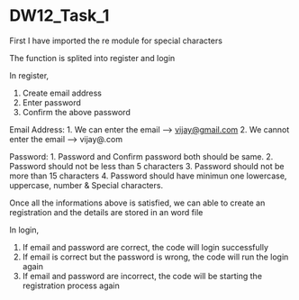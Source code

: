 # DW12_Task_1

First I have imported the re module for special characters

The function is splited into register and login

In register,
  1. Create email address
  2. Enter password
  3. Confirm the above password
  
  Email Address:
    1. We can enter the email --> vijay@gmail.com
    2. We cannot enter the email --> vijay@.com
  
  Password:
    1. Password and Confirm password both should be same.
    2. Password should not be less than 5 characters
    3. Password should not be more than 15 characters
    4. Password should have minimun one lowercase, uppercase, number & Special characters.
   
Once all the informations above is satisfied, we can able to create an registration and the details are stored in an word file

In login,
  1. If email and password are correct, the code will login successfully
  2. If email is correct but the password is wrong, the code will run the login again
  3. If email and password are incorrect, the code will be starting the registration process again

  

